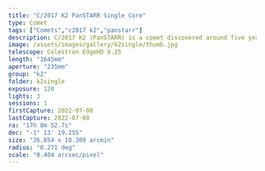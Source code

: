 ```yaml
---
title: "C/2017 K2 PanSTARR Single Core"
type: Comet
tags: ["Comets","c2017 k2","panstarr"]
description: C/2017 K2 (PanSTARR) is a comet discovered around five years ago. It is notable for the amount of activity it exhibited despite being so far from the sun. This image is a single core from 3 2-minute exposures with the background stars fixed.
image: /assets/images/gallery/k2single/thumb.jpg
telescope: Celestron EdgeHD 9.25
length: "1645mm"
aperture: "235mm"
group: "k2"
folder: k2single
exposure: 120
lights: 3
sessions: 1
firstCapture: 2022-07-08 
lastCapture: 2022-07-08
ra: "17h 8m 52.7s"
dec: "-1° 13' 19.255"
size: "26.854 x 18.309 arcmin"
radius: "0.271 deg"
scale: "0.404 arcsec/pixel"
---
```

